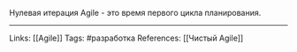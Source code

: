 Нулевая итерация Agile - это время первого цикла планирования. 
___
Links: [[Agile]]
Tags: #разработка 
References: [[Чистый Agile]]